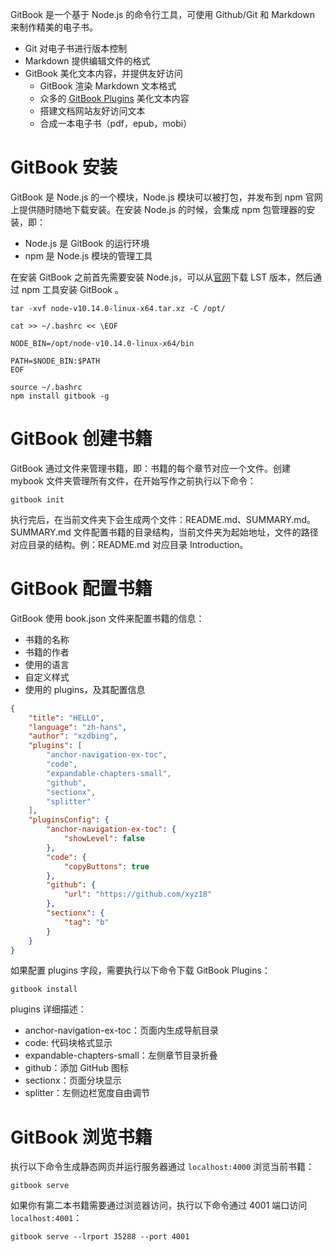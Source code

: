 
GitBook 是一个基于 Node.js 的命令行工具，可使用 Github/Git 和 Markdown 来制作精美的电子书。

* Git 对电子书进行版本控制
* Markdown 提供编辑文件的格式
* GitBook 美化文本内容，并提供友好访问
    * GitBook 渲染 Markdown 文本格式
    * 众多的 [GitBook Plugins](https://plugins.gitbook.com/) 美化文本内容
    * 搭建文档网站友好访问文本
    * 合成一本电子书（pdf，epub，mobi）

# GitBook 安装

GitBook 是 Node.js 的一个模块，Node.js 模块可以被打包，并发布到 npm 官网上提供随时随地下载安装。在安装 Node.js 的时候，会集成 npm 包管理器的安装，即：

* Node.js 是 GitBook 的运行环境
* npm 是 Node.js 模块的管理工具

在安装 GitBook 之前首先需要安装 Node.js，可以从[官网](https://nodejs.org/en/)下载 LST 版本，然后通过 npm 工具安装 GitBook 。
    
    tar -xvf node-v10.14.0-linux-x64.tar.xz -C /opt/
    
    cat >> ~/.bashrc << \EOF

    NODE_BIN=/opt/node-v10.14.0-linux-x64/bin

    PATH=$NODE_BIN:$PATH
    EOF
    
    source ~/.bashrc
    npm install gitbook -g

# GitBook 创建书籍

GitBook 通过文件来管理书籍，即：书籍的每个章节对应一个文件。创建 mybook 文件夹管理所有文件，在开始写作之前执行以下命令：

    gitbook init
    
执行完后，在当前文件夹下会生成两个文件：README.md、SUMMARY.md。SUMMARY.md 文件配置书籍的目录结构，当前文件夹为起始地址，文件的路径对应目录的结构。例：README.md 对应目录 Introduction。

# GitBook 配置书籍

GitBook 使用 book.json 文件来配置书籍的信息：

* 书籍的名称
* 书籍的作者
* 使用的语言
* 自定义样式
* 使用的 plugins，及其配置信息

```json
{
    "title": "HELLO",
    "language": "zh-hans",
    "author": "xzdbing",
    "plugins": [
        "anchor-navigation-ex-toc",
        "code",
        "expandable-chapters-small",
        "github",
        "sectionx",
        "splitter"
    ],
    "pluginsConfig": {
        "anchor-navigation-ex-toc": {
            "showLevel": false
        },
        "code": {
            "copyButtons": true
        },
        "github": {
            "url": "https://github.com/xyz18"
        },
        "sectionx": {
            "tag": "b"
        }
    }
}
```

如果配置 plugins 字段，需要执行以下命令下载 GitBook Plugins：

    gitbook install

plugins 详细描述：

* anchor-navigation-ex-toc：页面内生成导航目录
* code: 代码块格式显示
* expandable-chapters-small：左侧章节目录折叠
* github：添加 GitHub 图标
* sectionx：页面分块显示
* splitter：左侧边栏宽度自由调节

# GitBook 浏览书籍

执行以下命令生成静态网页并运行服务器通过 `localhost:4000` 浏览当前书籍：

    gitbook serve

如果你有第二本书籍需要通过浏览器访问，执行以下命令通过 4001 端口访问 `localhost:4001`：

    gitbook serve --lrport 35288 --port 4001
    
